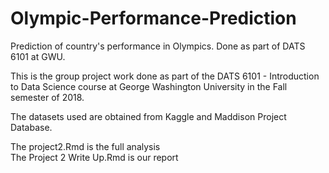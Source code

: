 # Olympic-Performance-Prediction
Prediction of country's performance in Olympics. Done as part of DATS 6101 at GWU.

This is the group project work done as part of the DATS 6101 - Introduction to Data Science 
course at George Washington University in the Fall semester of 2018.

The datasets used are obtained from Kaggle and Maddison Project Database.  

The project2.Rmd is the full analysis  
The Project 2 Write Up.Rmd is our report
